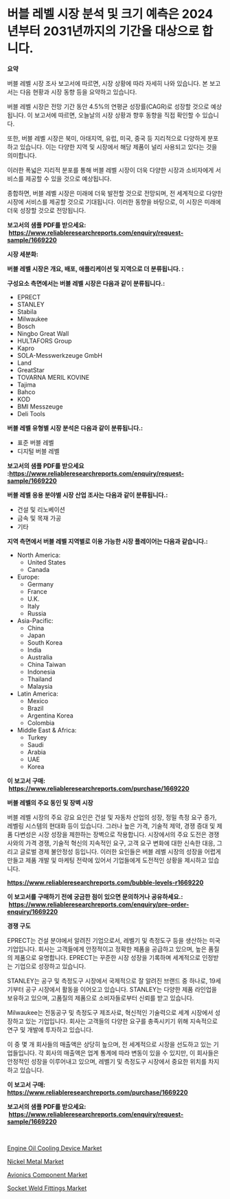 <p><h1>버블 레벨 시장 분석 및 크기 예측은 2024년부터 2031년까지의 기간을 대상으로 합니다.</h1></p><p><strong>요약</strong></p>
<p><p>버블 레벨 시장 조사 보고서에 따르면, 시장 상황에 따라 자세히 나와 있습니다. 본 보고서는 다음 현황과 시장 동향 등을 요약하고 있습니다.</p><p>버블 레벨 시장은 전망 기간 동안 4.5%의 연평균 성장률(CAGR)로 성장할 것으로 예상됩니다. 이 보고서에 따르면, 오늘날의 시장 상황과 향후 동향을 직접 확인할 수 있습니다.</p><p>또한, 버블 레벨 시장은 북미, 아태지역, 유럽, 미국, 중국 등 지리적으로 다양하게 분포하고 있습니다. 이는 다양한 지역 및 시장에서 해당 제품이 널리 사용되고 있다는 것을 의미합니다.</p><p>이러한 폭넓은 지리적 분포를 통해 버블 레벨 시장이 더욱 다양한 시장과 소비자에게 서비스를 제공할 수 있을 것으로 예상됩니다.</p><p>종합하면, 버블 레벨 시장은 미래에 더욱 발전할 것으로 전망되며, 전 세계적으로 다양한 시장에 서비스를 제공할 것으로 기대됩니다. 이러한 동향을 바탕으로, 이 시장은 미래에 더욱 성장할 것으로 전망됩니다.</p></p>
<p><strong>보고서의 샘플 PDF를 받으세요: &nbsp;<a href="https://www.reliableresearchreports.com/enquiry/request-sample/1669220">https://www.reliableresearchreports.com/enquiry/request-sample/1669220</a></strong></p>
<p><strong>시장 세분화:</strong></p>
<p><strong> 버블 레벨 시장은 개요, 배포, 애플리케이션 및 지역으로 더 분류됩니다. :</strong></p>
<p><strong>구성요소 측면에서는 버블 레벨 시장은 다음과 같이 분류됩니다.:</strong></p>
<p><ul><li>EPRECT</li><li>STANLEY</li><li>Stabila</li><li>Milwaukee</li><li>Bosch</li><li>Ningbo Great Wall</li><li>HULTAFORS Group</li><li>Kapro</li><li>SOLA-Messwerkzeuge GmbH</li><li>Land</li><li>GreatStar</li><li>TOVARNA MERIL KOVINE</li><li>Tajima</li><li>Bahco</li><li>KOD</li><li>BMI Messzeuge</li><li>Deli Tools</li></ul></p>
<p><strong> 버블 레벨 유형별 시장 분석은 다음과 같이 분류됩니다.:</strong></p>
<p><ul><li>표준 버블 레벨</li><li>디지털 버블 레벨</li></ul></p>
<p><strong>보고서의 샘플 PDF를 받으세요 :<a href="https://www.reliableresearchreports.com/enquiry/request-sample/1669220">https://www.reliableresearchreports.com/enquiry/request-sample/1669220</a></strong></p>
<p><strong> 버블 레벨 응용 분야별 시장 산업 조사는 다음과 같이 분류됩니다.:</strong></p>
<p><ul><li>건설 및 리노베이션</li><li>금속 및 목재 가공</li><li>기타</li></ul></p>
<p><strong>지역 측면에서 버블 레벨 지역별로 이용 가능한 시장 플레이어는 다음과 같습니다.:</strong></p>
<p><ul>
    <li>
        North America:
        <ul>
            <li>United States</li>
            <li>Canada</li>
        </ul>
    </li>
    <li>
        Europe:
        <ul>
            <li>Germany</li>
            <li>France</li>
            <li>U.K.</li>
            <li>Italy</li>
            <li>Russia</li>
        </ul>
    </li>
    <li>
        Asia-Pacific:
        <ul>
            <li>China</li>
            <li>Japan</li>
            <li>South Korea</li>
            <li>India</li>
            <li>Australia</li>
            <li>China Taiwan</li>
            <li>Indonesia</li>
            <li>Thailand</li>
            <li>Malaysia</li>
        </ul>
    </li>
    <li>
        Latin America:
        <ul>
            <li>Mexico</li>
            <li>Brazil</li>
            <li>Argentina Korea</li>
            <li>Colombia</li>
        </ul>
    </li>
    <li>
        Middle East & Africa:
        <ul>
            <li>Turkey</li>
            <li>Saudi</li>
            <li>Arabia</li>
            <li>UAE</li>
            <li>Korea</li>
        </ul>
    </li>
    </ul></p>
<p><strong>이 보고서 구매: &nbsp;<a href="https://www.reliableresearchreports.com/purchase/1669220">https://www.reliableresearchreports.com/purchase/1669220</a></strong></p>
<p><strong>버블 레벨의 주요 동인 및 장벽 시장</strong></p>
<p><p>버블 레벨 시장의 주요 강요 요인은 건설 및 자동차 산업의 성장, 정밀 측정 요구 증가, 레벨링 시스템의 현대화 등이 있습니다. 그러나 높은 가격, 기술적 제약, 경쟁 증대 및 제품 다변성은 시장 성장을 제한하는 장벽으로 작용합니다. 시장에서의 주요 도전은 경쟁사와의 가격 경쟁, 기술적 혁신의 지속적인 요구, 고객 요구 변화에 대한 신속한 대응, 그리고 글로벌 경제 불안정성 등입니다. 이러한 요인들은 버블 레벨 시장의 성장을 어렵게 만들고 제품 개발 및 마케팅 전략에 있어서 기업들에게 도전적인 상황을 제시하고 있습니다.</p></p>
<p><strong><a href="https://www.reliableresearchreports.com/bubble-levels-r1669220">https://www.reliableresearchreports.com/bubble-levels-r1669220</a></strong></p>
<p><strong>이 보고서를 구매하기 전에 궁금한 점이 있으면 문의하거나 공유하세요.: &nbsp;<a href="https://www.reliableresearchreports.com/enquiry/pre-order-enquiry/1669220">https://www.reliableresearchreports.com/enquiry/pre-order-enquiry/1669220</a></strong></p>
<p><strong>경쟁 구도</strong></p>
<p><p>EPRECT는 건설 분야에서 알려진 기업으로서, 레벨기 및 측정도구 등을 생산하는 미국 기업입니다. 회사는 고객들에게 안정적이고 정확한 제품을 공급하고 있으며, 높은 품질의 제품으로 유명합니다. EPRECT는 꾸준한 시장 성장을 기록하며 세계적으로 인정받는 기업으로 성장하고 있습니다.</p><p>STANLEY는 공구 및 측정도구 시장에서 국제적으로 잘 알려진 브랜드 중 하나로, 19세기부터 공구 시장에서 활동을 이어오고 있습니다. STANLEY는 다양한 제품 라인업을 보유하고 있으며, 고품질의 제품으로 소비자들로부터 신뢰를 받고 있습니다.</p><p>Milwaukee는 전동공구 및 측정도구 제조사로, 혁신적인 기술력으로 세계 시장에서 성장하고 있는 기업입니다. 회사는 고객들의 다양한 요구를 충족시키기 위해 지속적으로 연구 및 개발에 투자하고 있습니다.</p><p>이 중 몇 개 회사들의 매출액은 상당히 높으며, 전 세계적으로 시장을 선도하고 있는 기업들입니다. 각 회사의 매출액은 업계 통계에 따라 변동이 있을 수 있지만, 이 회사들은 안정적인 성장을 이루어내고 있으며, 레벨기 및 측정도구 시장에서 중요한 위치를 차지하고 있습니다.</p></p>
<p><strong>이 보고서 구매: &nbsp; <a href="https://www.reliableresearchreports.com/purchase/1669220">https://www.reliableresearchreports.com/purchase/1669220</a></strong></p>
<p><strong>보고서의 샘플 PDF를 받으세요: &nbsp;<a href="https://www.reliableresearchreports.com/enquiry/request-sample/1669220">https://www.reliableresearchreports.com/enquiry/request-sample/1669220</a></strong><strong></strong></p>
<p>&nbsp;</p>
<p><p><a href="https://issuu.com/reportprime-2/docs/engine-oil-cooling-device-market-size-2030.pptx">Engine Oil Cooling Device Market</a></p><p><a href="https://shimmer-gardenia-37a.notion.site/Nickel-Metal-Market-with-the-goal-of-estimating-the-market-size-and-future-growth-potential-of-vario-42f4e1b264954bc594c5768d18dd61a7">Nickel Metal Market</a></p><p><a href="https://issuu.com/reportprime-2/docs/avionics-component-market-size-2030.pptx">Avionics Component Market</a></p><p><a href="https://view.publitas.com/reportprime-1/socket-weld-fittings-market-size-and-growth-market-segmentation-regional-and-country-breakdowns-and-market-trends-for-period-from-2024-2031/">Socket Weld Fittings Market</a></p></p>